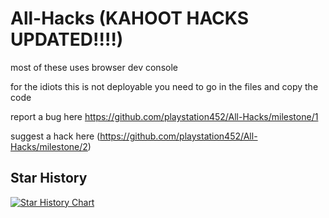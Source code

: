 # All-Hacks (KAHOOT HACKS UPDATED!!!!)

most of these uses browser dev console

for the idiots this is not deployable you need to go in the files and copy the code

report a bug here https://github.com/playstation452/All-Hacks/milestone/1 

suggest a hack here (https://github.com/playstation452/All-Hacks/milestone/2)

## Star History

<a href="https://star-history.com/#playstation452/All-Hacks&Date">
  <picture>
    <source media="(prefers-color-scheme: dark)" srcset="https://api.star-history.com/svg?repos=playstation452/All-Hacks&type=Date&theme=dark" />
    <source media="(prefers-color-scheme: light)" srcset="https://api.star-history.com/svg?repos=playstation452/All-Hacks&type=Date" />
    <img alt="Star History Chart" src="https://api.star-history.com/svg?repos=playstation452/All-Hacks&type=Date" />
  </picture>
</a>



